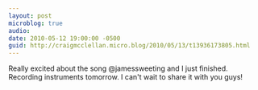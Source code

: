 ```yaml
---
layout: post
microblog: true
audio: 
date: 2010-05-12 19:00:00 -0500
guid: http://craigmcclellan.micro.blog/2010/05/13/t13936173805.html
---
```

Really excited about the song @jamessweeting and I just finished.  Recording instruments tomorrow.  I can't wait to share it with you guys!
